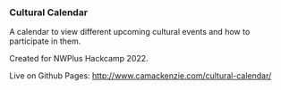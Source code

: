 ### Cultural Calendar

A calendar to view different upcoming cultural events and how to participate in them.

Created for NWPlus Hackcamp 2022.

Live on Github Pages: http://www.camackenzie.com/cultural-calendar/